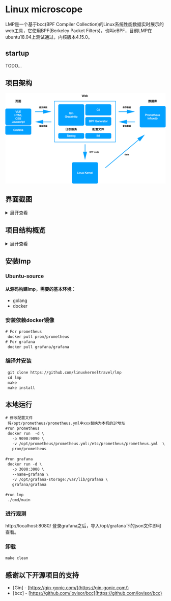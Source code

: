 # Linux microscope

LMP是一个基于bcc(BPF Compiler Collection)的Linux系统性能数据实时展示的web工具，它使用BPF(Berkeley Packet Filters)，也叫eBPF，目前LMP在ubuntu18.04上测试通过，内核版本4.15.0。

## startup

TODO...

## 项目架构

![](./docs/LMP-arch.png)

## 界面截图

<details>
<summary>展开查看</summary>
<pre><code>
<img src="./static/imgs/homepage.png" width="2880" height="450" /><br/><br/>
</code></pre>
</details>


## 项目结构概览

<details>
<summary>展开查看</summary>
<pre><code>.
├── README.md
├── api   协议文件、前端交互的接口文件等, 本项目的路由设置与路由函数
├── cmd   main函数文件目录
├── config   配置文件
├── deployments   后端下发的一些配置文件与模板
├── docs   本项目设计文档，项目经历记录文档等
├── go.mod
├── go.sum
├── internal   本项目封装的代码，其中包括BPF代码等
├── pkg   通用的可以被其他项目所使用的一些代码
├── static   项目用到的一些静态页面，包括前端静态展示页、图片等
├── test   测试目录，包括功能测试，性能测试等
└── vendor   本项目依赖的其它第三方库
</code></pre>
</details>

##  安装lmp

###  Ubuntu-source

#### 从源码构建lmp，需要的基本环境：

- golang
- docker

###  安装依赖docker镜像

```
# For prometheus 
 docker pull prom/prometheus
# For grafana
 docker pull grafana/grafana
```

### 编译并安装

```
 git clone https://github.com/linuxkerneltravel/lmp
 cd lmp
 make
 make install
```

## 本地运行

```
# 修改配置文件
 将/opt/prometheus/prometheus.yml中xxx替换为本机的IP地址
#run prometheus
 docker run  -d \
   -p 9090:9090 \
   -v /opt/prometheus/prometheus.yml:/etc/prometheus/prometheus.yml  \
   prom/prometheus

#run grafana
 docker run -d \
   -p 3000:3000 \
   --name=grafana \
   -v /opt/grafana-storage:/var/lib/grafana \
   grafana/grafana

#run lmp
 ./cmd/main
```

### 进行观测

http://localhost:8080/ 登录grafana之后，导入/opt/grafana下的json文件即可查看。

### 卸载

```
make clean
```

## 感谢以下开源项目的支持

- [Gin] - [https://gin-gonic.com/](https://gin-gonic.com/)
- [bcc] - [https://github.com/iovisor/bcc](https://github.com/iovisor/bcc)
